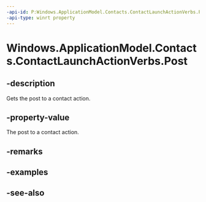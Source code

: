 ----api-id: P:Windows.ApplicationModel.Contacts.ContactLaunchActionVerbs.Post
-api-type: winrt property
---<!-- Property syntaxpublic string Post { get; }--># Windows.ApplicationModel.Contacts.ContactLaunchActionVerbs.Post## -descriptionGets the post to a contact action.## -property-valueThe post to a contact action.## -remarks## -examples## -see-also